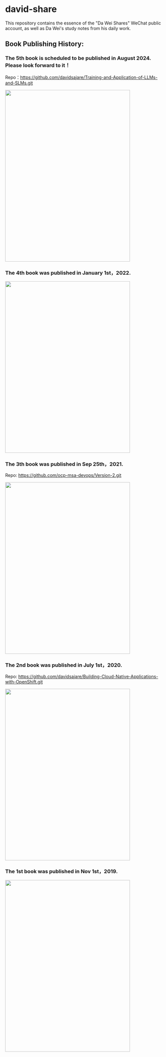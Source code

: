 # david-share
This repository contains the essence of the "Da Wei Shares" WeChat public account, as well as Da Wei's study notes from his daily work. 

## Book Publishing History: 
### The 5th book is scheduled to be published in August 2024. Please look forward to it！
Repo：https://github.com/davidsajare/Training-and-Application-of-LLMs-and-SLMs.git

<img src="https://github.com/davidsajare/david-share/blob/master/IMAGES/5.png" width="400" height="550">

### The 4th book was published in January 1st，2022. 

<img src="https://github.com/davidsajare/david-share/blob/master/IMAGES/4.png" width="400" height="550">

### The 3th book was published in Sep 25th，2021. 
Repo: https://github.com/ocp-msa-devops/Version-2.git

<img src="https://github.com/davidsajare/david-share/blob/master/IMAGES/3.png" width="400" height="550">


### The 2nd book was published in July 1st，2020. 

Repo: https://github.com/davidsajare/Building-Cloud-Native-Applications-with-OpenShift.git

<img src="https://github.com/davidsajare/david-share/blob/master/IMAGES/2.png" width="400" height="550">

### The 1st book was published in Nov 1st，2019. 

<img src="https://github.com/davidsajare/david-share/blob/master/IMAGES/1.png" width="400" height="550">
